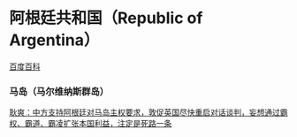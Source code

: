 # 阿根廷共和国（Republic of Argentina）

[百度百科](https://baike.baidu.com/item/%E9%98%BF%E6%A0%B9%E5%BB%B7/77652)

### 马岛（马尔维纳斯群岛）

[耿爽：中方支持阿根廷对马岛主权要求，敦促英国尽快重启对话谈判，妄想通过霸权、霸道、霸凌扩张本国利益，注定是死路一条](https://b23.tv/JQ4S9pK)

